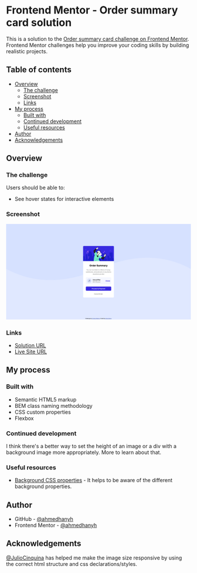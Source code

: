# Frontend Mentor - Order summary card solution

This is a solution to the [Order summary card challenge on Frontend Mentor](https://www.frontendmentor.io/challenges/order-summary-component-QlPmajDUj). Frontend Mentor challenges help you improve your coding skills by building realistic projects.

## Table of contents

- [Overview](#overview)
  - [The challenge](#the-challenge)
  - [Screenshot](#screenshot)
  - [Links](#links)
- [My process](#my-process)
  - [Built with](#built-with)
  - [Continued development](#continued-development)
  - [Useful resources](#useful-resources)
- [Author](#author)
- [Acknowledgements](#acknowledgements)

## Overview

### The challenge

Users should be able to:

- See hover states for interactive elements

### Screenshot

![](./screenshot.png)

### Links

- [Solution URL](https://github.com/ahmedhanyh/order-summary-component)
- [Live Site URL](https://ahmedhanyh.github.io/order-summary-component/)

## My process

### Built with

- Semantic HTML5 markup
- BEM class naming methodology
- CSS custom properties
- Flexbox

### Continued development

I think there's a better way to set the height of an image or a div with a background image more appropriately. More to learn about that.

### Useful resources

- [Background CSS properties](https://developer.mozilla.org/en-US/docs/Web/CSS/background) - It helps to be aware of the different background properties.

## Author

- GitHub - [@ahmedhanyh](https://github.com/ahmedhanyh)
- Frontend Mentor - [@ahmedhanyh](https://www.frontendmentor.io/profile/ahmedhanyh)

## Acknowledgements

[@JulioCinquina](https://www.frontendmentor.io/profile/JulioCinquina) has helped me make the image size responsive by using the correct html structure and css declarations/styles.
